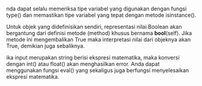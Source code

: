 nda dapat selalu memeriksa tipe variabel yang digunakan dengan fungsi type() dan memastikan tipe variabel yang tepat dengan metode isinstance().

Untuk objek yang didefinisikan sendiri, representasi nilai Boolean akan bergantung dari definisi metode (method) khusus bernama __bool__(self). Jika metode ini mengembalikan True maka interpretasi nilai dari objeknya akan True, demikian juga sebaliknya.

ika input merupakan string berisi ekspresi matematika, maka konversi dengan int() atau float() akan menghasilkan error. Anda dapat menggunakan fungsi eval() yang sekaligus juga berfungsi menyelesaikan ekspresi matematika.
